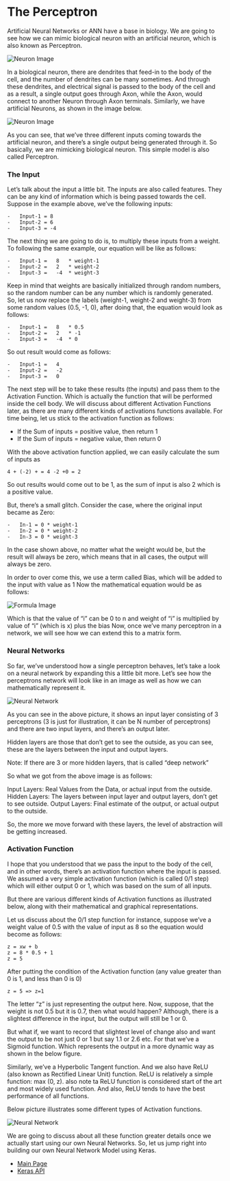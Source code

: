 # The Perceptron

Artificial Neural Networks or ANN have a base in biology.
We are going to see how we can mimic biological neuron with an artificial neuron, which is also known as Perceptron.

![Neuron Image](images/bio_neuron.PNG)

In a biological neuron, there are dendrites that feed-in to the body of the cell, and the number of dendrites can be many sometimes. And through these dendrites, and electrical signal is passed to the body of the cell and as a result, a single output goes through Axon, while the Axon, would connect to another Neuron through Axon terminals. 
Similarly, we have artificial Neurons, as shown in the image below. 

![Neuron Image](images/perceptron.PNG)

As you can see, that we’ve three different inputs coming towards the artificial neuron, and there’s a single output being generated through it. So basically, we are mimicking biological neuron. This simple model is also called Perceptron. 

### The Input

Let’s talk about the input a little bit. The inputs are also called features. They can be any kind of information which is being passed towards the cell. 
Suppose in the example above, we’ve the following inputs:

```
-	Input-1 = 8
-	Input-2 = 6
-	Input-3 = -4
```
The next thing we are going to do is, to multiply these inputs from a weight. To following the same example, our equation will be like as follows:
```
-	Input-1 =   8   * weight-1
-	Input-2 =   2   * weight-2
-	Input-3 =   -4  * weight-3
```
Keep in mind that weights are basically initialized through random numbers, so the random number can be any number which is randomly generated. So, let us now replace the labels (weight-1, weight-2 and weight-3) from some random values (0.5, -1, 0), after doing that, the equation would look as follows:
```
-	Input-1 =   8   * 0.5
-	Input-2 =   2   * -1
-	Input-3 =   -4  * 0
```
So out result would come as follows:
```
-	Input-1 =   4
-	Input-2 =   -2
-	Input-3 =   0
```
The next step will be to take these results (the inputs) and pass them to the Activation Function. Which is actually the function that will be performed inside the cell body. We will discuss about different Activation Functions later, as there are many different kinds of activations functions available.
For time being, let us stick to the activation function as follows:

-	If the Sum of inputs = positive value, then return 1
-	If the Sum of inputs = negative value, then return 0

With the above activation function applied, we can easily calculate the sum of inputs as 
```
4 + (-2) + = 4 -2 +0 = 2
```

So out results would come out to be 1, as the sum of input is also 2 which is a positive value.

But, there’s a small glitch. Consider the case, where the original input became as Zero:

```
-	In-1 = 0 * weight-1
-	In-2 = 0 * weight-2
-	In-3 = 0 * weight-3
```

In the case shown above, no matter what the weight would be, but the result will always be zero, which means that in all cases, the output will always be zero. 

In order to over come this, we use a term called Bias, which will be added to the input with value as 1
Now the mathematical equation would be as follows: 


![Formula Image](images/formula.PNG)

Which is that the value of “i” can be 0 to n
and weight of “i” is multiplied by value of “i” (which is x) plus the bias
Now, once we’ve many perceptron in a network, we will see how we can extend this to a matrix form. 

### Neural Networks

So far, we’ve understood how a single perceptron behaves, let’s take a look on a neural network by expanding this a
little bit more. Let’s see how the perceptrons network will look like in an image as well as how we can mathematically represent it.

![Neural Network](images/neural_network.PNG)

As you can see in the above picture, it shows an input layer consisting of 3 perceptrons (3 is just for illustration, it can be N number of perceptrons) and there are two input layers, and there’s an output later. 

Hidden layers are those that don’t get to see the outside, as you can see, these are the layers between the input and output layers.

Note: If there are 3 or more hidden layers, that is called “deep network”

So what we got from the above image is as follows:

Input Layers: Real Values from the Data, or actual input from the outside. 
Hidden Layers: The layers between input layer and output layers, don’t get to see outside.
Output Layers: Final estimate of the output, or actual output to the outside. 

So, the more we move forward with these layers, the level of abstraction will be getting increased.

### Activation Function

I hope that you understood that we pass the input to the body of the cell, and in other words, there’s an activation function where the input is passed. We assumed a very simple activation function (which is called 0/1 step) which will either output 0 or 1, which was based on the sum of all inputs.

But there are various different kinds of Activation functions as illustrated below, along with their mathematical and graphical representations.

Let us discuss about the 0/1 step function for instance, suppose we’ve a weight value of 0.5 with the value of input as 8 so the equation would become as follows:

```
z = xw + b
z = 8 * 0.5 + 1 
z = 5
```
After putting the condition of the Activation function (any value greater than 0 is 1, and less than 0 is 0)
```
z = 5 => z=1
```
The letter “z” is just representing the output here. 
Now, suppose, that the weight is not 0.5 but it is 0.7, then what would happen? Although, there is a slightest difference in the input, but the output will still be 1 or 0.

But what if, we want to record that slightest level of change also and want the output to be not just 0 or 1 but say 1.1 or 2.6 etc. For that we’ve a Sigmoid function. Which represents the output in a more dynamic way as shown in the below figure. 

Similarly, we’ve a Hyperbolic Tangent function. And we also have ReLU (also known as Rectified Linear Unit) function. ReLU is relatively a simple function: max (0, z). also note ta ReLU function is considered start of the art and most widely used function. And also, ReLU tends to have the best performance of all functions. 

Below picture illustrates some different types of Activation functions.

![Neural Network](images/activation_functions.PNG)

We are going to discuss about all these function greater details once we actually start using our own Neural Networks. So, let us jump right into building our own Neural Network Model using Keras.

- [Main Page](README.md)
- [Keras API](keras.md)








